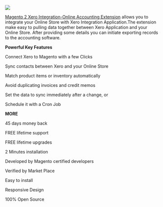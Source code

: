 <img src="https://www.fmeextensions.com/media/catalog/product/cache/1/image/500x416/9df78eab33525d08d6e5fb8d27136e95/x/e/xxero-integration-m2.jpg.pagespeed.ic.fXv5gLZvT5.webp">

<a href="https://www.fmeextensions.com/magento-2-xero-integration-extension.html">Magento 2 Xero Integration-Online Accounting Extension</a> allows you to integrate your Online Store with Xero Integration Application.The extension make easy to pulling data together between Xero Application and your Online Store. After providing some details you can initiate exporting records to the accounting software. 

<b>Powerful Key Features</b>

Connect Xero to Magento with a few Clicks

Sync contacts between Xero and your Online Store

Match product items or inventory automatically

Avoid duplicating invoices and credit memos

Set the data to sync immediately after a change, or

Schedule it with a Cron Job

<b>MORE</b>

45 days money back

FREE lifetime support

FREE lifetime upgrades

2 Minutes installation

Developed by Magento certified developers

Verified by Market Place

Easy to install

Responsive Design

100% Open Source

